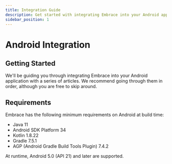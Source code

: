 ```yaml
---
title: Integration Guide
description: Get started with integrating Embrace into your Android application
sidebar_position: 1
---
```


# Android Integration

## Getting Started

We'll be guiding you through integrating Embrace into your Android application
with a series of articles. We recommend going through them in order, although
you are free to skip around.

## Requirements

Embrace has the following minimum requirements on Android at build time:

* Java 11
* Android SDK Platform 34
* Kotlin 1.8.22
* Gradle 7.5.1
* AGP (Android Gradle Build Tools Plugin) 7.4.2

At runtime, Android 5.0 (API 21) and later are supported.
